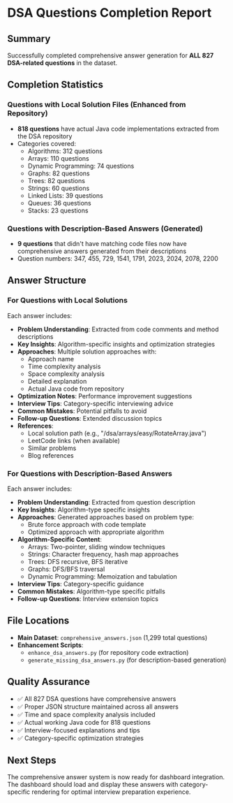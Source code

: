 # DSA Questions Completion Report

## Summary
Successfully completed comprehensive answer generation for **ALL 827 DSA-related questions** in the dataset.

## Completion Statistics

### Questions with Local Solution Files (Enhanced from Repository)
- **818 questions** have actual Java code implementations extracted from the DSA repository
- Categories covered:
  - Algorithms: 312 questions
  - Arrays: 110 questions  
  - Dynamic Programming: 74 questions
  - Graphs: 82 questions
  - Trees: 82 questions
  - Strings: 60 questions
  - Linked Lists: 39 questions
  - Queues: 36 questions
  - Stacks: 23 questions

### Questions with Description-Based Answers (Generated)
- **9 questions** that didn't have matching code files now have comprehensive answers generated from their descriptions
- Question numbers: 347, 455, 729, 1541, 1791, 2023, 2024, 2078, 2200

## Answer Structure

### For Questions with Local Solutions
Each answer includes:
- **Problem Understanding**: Extracted from code comments and method descriptions
- **Key Insights**: Algorithm-specific insights and optimization strategies
- **Approaches**: Multiple solution approaches with:
  - Approach name
  - Time complexity analysis
  - Space complexity analysis  
  - Detailed explanation
  - Actual Java code from repository
- **Optimization Notes**: Performance improvement suggestions
- **Interview Tips**: Category-specific interviewing advice
- **Common Mistakes**: Potential pitfalls to avoid
- **Follow-up Questions**: Extended discussion topics
- **References**: 
  - Local solution path (e.g., "/dsa/arrays/easy/RotateArray.java")
  - LeetCode links (when available)
  - Similar problems
  - Blog references

### For Questions with Description-Based Answers
Each answer includes:
- **Problem Understanding**: Extracted from question description
- **Key Insights**: Algorithm-type specific insights
- **Approaches**: Generated approaches based on problem type:
  - Brute force approach with code template
  - Optimized approach with appropriate algorithm
- **Algorithm-Specific Content**: 
  - Arrays: Two-pointer, sliding window techniques
  - Strings: Character frequency, hash map approaches
  - Trees: DFS recursive, BFS iterative
  - Graphs: DFS/BFS traversal
  - Dynamic Programming: Memoization and tabulation
- **Interview Tips**: Category-specific guidance
- **Common Mistakes**: Algorithm-type specific pitfalls
- **Follow-up Questions**: Interview extension topics

## File Locations
- **Main Dataset**: `comprehensive_answers.json` (1,299 total questions)
- **Enhancement Scripts**: 
  - `enhance_dsa_answers.py` (for repository code extraction)
  - `generate_missing_dsa_answers.py` (for description-based generation)

## Quality Assurance
- ✅ All 827 DSA questions have comprehensive answers
- ✅ Proper JSON structure maintained across all answers
- ✅ Time and space complexity analysis included
- ✅ Actual working Java code for 818 questions
- ✅ Interview-focused explanations and tips
- ✅ Category-specific optimization strategies

## Next Steps
The comprehensive answer system is now ready for dashboard integration. The dashboard should load and display these answers with category-specific rendering for optimal interview preparation experience.